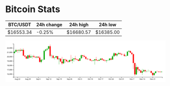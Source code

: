 # Bitcoin Stats

BTC/USDT|24h change|24h high|24h low|
|---|---|---|---|
|$16553.34|-0.25%|$16680.57|$16385.00|

<img src="./chart.svg">
